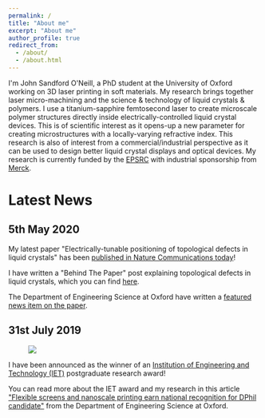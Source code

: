 ```yaml
---
permalink: /
title: "About me"
excerpt: "About me"
author_profile: true
redirect_from: 
  - /about/
  - /about.html
---
```


I'm John Sandford O'Neill, a PhD student at the University of Oxford working on 3D laser printing in soft materials. My research brings together laser micro-machining and the science & technology of liquid crystals & polymers. I use a titanium-sapphire femtosecond laser to create microscale polymer structures directly inside electrically-controlled liquid crystal devices. This is of scientific interest as it opens-up a new parameter for creating microstructures with a locally-varying refractive index. This research is also of interest from a commercial/industrial perspective as it can be used to design better liquid crystal displays and optical devices. My research is currently funded by the [EPSRC](https://epsrc.ukri.org/) with industrial sponsorship from [Merck](https://www.merckgroup.com/).

Latest News
======
## 5th May 2020

My latest paper "Electrically-tunable positioning of topological defects in liquid crystals" has been [published in Nature Communications today](https://www.nature.com/articles/s41467-020-16059-1)! 

I have written a "Behind The Paper" post explaining topological defects in liquid crystals, which you can find [here](https://chemistrycommunity.nature.com/channels/1465-behind-the-paper/posts/66317-bringing-order-to-disorder-topological-defects-in-liquid-crystals). 

The Department of Engineering Science at Oxford have written a [featured news item on the paper](https://eng.ox.ac.uk/news/bringing-order-to-disorder-in-liquid-crystals/).


## 31st July 2019

<figure>
  <img src="http://hhpp.github.io/images/IET Badge 2019.jpg"/>
</figure>

I have been announced as the winner of an [Institution of Engineering and Technology (IET)](https://www.theiet.org/) postgraduate research award! 

You can read more about the IET award and my research in this article ["Flexible screens and nanoscale printing earn national recognition for DPhil candidate"](https://eng.ox.ac.uk/news/flexible-screens-and-nanoscale-printing-earn-national-recognition-for-dphil-candidate/) from the Department of Engineering Science at Oxford. 